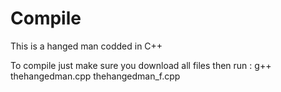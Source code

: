 # Compile
This is a hanged man codded in C++

To compile just make sure you download all files then run : g++ thehangedman.cpp thehangedman_f.cpp
